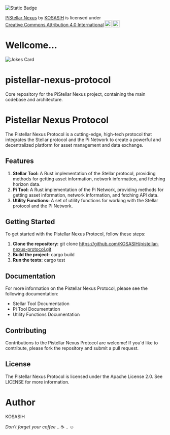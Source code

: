 ![Static Badge](https://img.shields.io/badge/PiStellar-Nexus-gold)

<p xmlns:cc="http://creativecommons.org/ns#" xmlns:dct="http://purl.org/dc/terms/"><a property="dct:title" rel="cc:attributionURL" href="https://github.com/KOSASIH/pistellar-nexus-protocol">PiStellar Nexus</a> by <a rel="cc:attributionURL dct:creator" property="cc:attributionName" href="https://github.com/KOSASIH">KOSASIH</a> is licensed under <a href="https://creativecommons.org/licenses/by/4.0/?ref=chooser-v1" target="_blank" rel="license noopener noreferrer" style="display:inline-block;">Creative Commons Attribution 4.0 International<img style="height:22px!important;margin-left:3px;vertical-align:text-bottom;" src="https://mirrors.creativecommons.org/presskit/icons/cc.svg?ref=chooser-v1" alt=""><img style="height:22px!important;margin-left:3px;vertical-align:text-bottom;" src="https://mirrors.creativecommons.org/presskit/icons/by.svg?ref=chooser-v1" alt=""></a></p>

# Wellcome... 

![Jokes Card](https://readme-jokes.vercel.app/api)

# pistellar-nexus-protocol
Core repository for the PiStellar Nexus project, containing the main codebase and architecture.

# Pistellar Nexus Protocol
The Pistellar Nexus Protocol is a cutting-edge, high-tech protocol that integrates the Stellar protocol and the Pi Network to create a powerful and decentralized platform for asset management and data exchange.

## Features

1. **Stellar Tool:** A Rust implementation of the Stellar protocol, providing methods for getting asset information, network information, and fetching horizon data.
2. **Pi Tool:** A Rust implementation of the Pi Network, providing methods for getting asset information, network information, and fetching API data.
3. **Utility Functions:** A set of utility functions for working with the Stellar protocol and the Pi Network.

## Getting Started

To get started with the Pistellar Nexus Protocol, follow these steps:

1. **Clone the repository:** git clone https://github.com/KOSASIH/pistellar-nexus-protocol.git
2. **Build the project:** cargo build
3. **Run the tests:** cargo test

## Documentation

For more information on the Pistellar Nexus Protocol, please see the following documentation:

- Stellar Tool Documentation
- Pi Tool Documentation
- Utility Functions Documentation

## Contributing

Contributions to the Pistellar Nexus Protocol are welcome! If you'd like to contribute, please fork the repository and submit a pull request.

## License

The Pistellar Nexus Protocol is licensed under the Apache License 2.0. See LICENSE for more information.

# Author 

KOSASIH


*Don't forget your coffee* ..  ☕ ..  ☺

